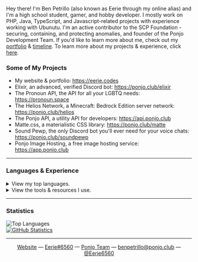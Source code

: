 Hey there! I'm Ben Petrillo (also known as Eerie through my online alias) and I'm a high school student, gamer, and hobby developer. I mostly work on PHP, Java, TypeScript, and Javascript-related projects with experience working with Ubunutu. I'm an active contributor to the SCP Foundation - securing, containing, and protecting anomalies, and founder of the Ponjo Development Team. If you'd like to learn more about me, check out my [portfolio](https://eerie.codes) & [timeline](https://eerie.codes/timeline). To learn more about my projects & experience, click [here](https://ponjo.club).

### Some of My Projects

- My website & portfolio: https://eerie.codes
- Elixir, an advanced, verified Discord bot: https://ponjo.club/elixir
- The Pronoun API, the API for all your LGBTQ needs: https://pronoun.space
- The Helios Network, a Minecraft: Bedrock Edition server network: https://ponjo.club/helios
- The Ponjo API, a utility API for developers: https://api.ponjo.club
- Matte.css, a materialistic CSS library: https://ponjo.club/matte
- Sound Pewp, the only Discord bot you'll ever need for your voice chats: https://ponjo.club/soundpewp
- Ponjo Image Hosting, a free image hosting service: https://app.ponjo.club
---

### Languages & Experience

<details>
<summary>View my top languages.</summary>
  <br> 
  <ul>
    <li>Java</li>
    <li>HTML</li>
    <li>PHP</li>
    <li>JavaScript</li>
    <li>Python</li>
    <li>C#</li>
    <li>TypeScript</li>
    <li>CSS</li>
    <li>Markdown</li>
</details>  
  
<details>
<summary>View the tools & resources I use.</summary>
  <br> 
  <ul>
    <li>Bootstrap</li>
    <li>PocketMine-MP</li>
    <li>Node.js</li>
    <li>Vue.js</li>
    <li>Discord.js</li>
    <li>NPM</li>
    <li>JDA</li>
    <li>Docker</li>
    <li>Git</li>
    <li>Discord.py</li>
    <li>MySQL</li>
    <li>MongoDB</li>
    <li>SqLite & SqLite3</li>
    <li>QuickMongo</li>
    <li>PhpStorm</li>
    <li>SSH</li>
    <li>SFTP</li>
    <li>WinSCP</li>
    <li>Wordpress</li>
    <li>GitHub</li>
    <li>Commando</li>
    <li>Spigot</li>
    <li>Ubuntu</li>
    <li>Cloudflare</li>
    <li>Normalize.css</li>
    <li>CentOS</li>
    <li>Bukkit</li>
    <li>Visual Studio Code</li>
    <li>IntelliJ IDEA Ultimate</li>
    <li>PyCharm</li>
    <li>Webstorm</li>
</details>    
  
---
  
### Statistics
  

![Top Languages](https://github-readme-stats.vercel.app/api/top-langs/?username=Eerie6560&langs_count=10&layout=compact)  
[![GitHub Statistics](https://github-readme-stats.vercel.app/api?username=Eerie6560&show_icons=true&hide=prs,issues)](https://eerie.codes)
  
---
  
<div align="center">
  <a href="https://eerie.codes">Website</a> —
  <a href="https://discordapp.com/users/460177285954142208">Eerie#6560</a> —
  <a href="https://ponjo.club">Ponjo Team</a> —
  <a href="mailto:benpetrilloe@ponjo.club">benpetrillo@ponjo.club</a> —
  <a href="https://twitter.com/Eerie6560">@Eerie6560</a>
</div>
